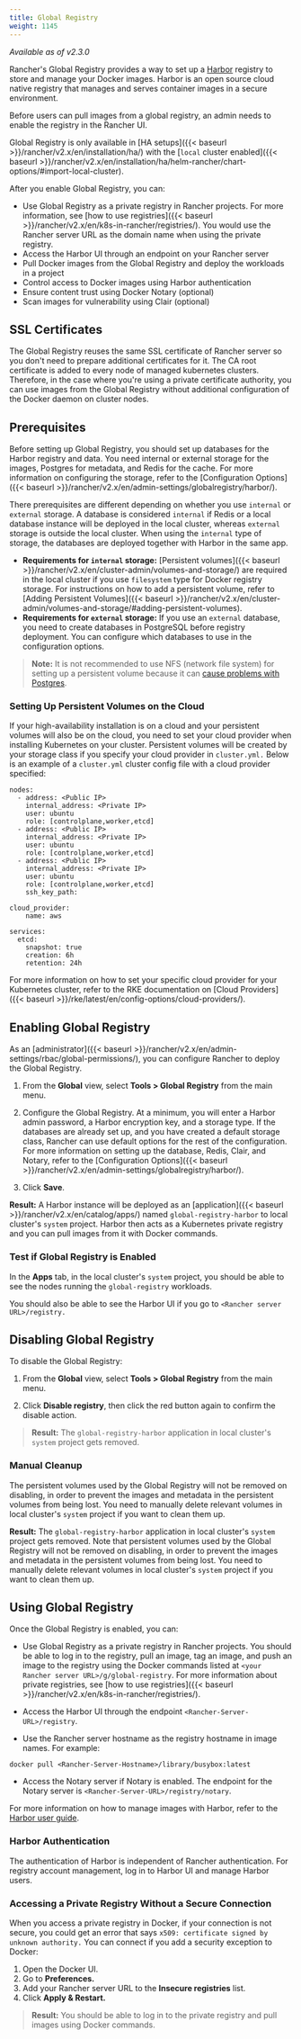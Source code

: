 ```yaml
---
title: Global Registry
weight: 1145
---
```


_Available as of v2.3.0_

Rancher's Global Registry provides a way to set up a [Harbor](https://github.com/goharbor/harbor) registry to store and manage your Docker images. Harbor is an open source cloud native registry that manages and serves container images in a secure environment.

Before users can pull images from a global registry, an admin needs to enable the registry in the Rancher UI.

Global Registry is only available in [HA setups]({{< baseurl >}}/rancher/v2.x/en/installation/ha/) with the [`local` cluster enabled]({{< baseurl >}}/rancher/v2.x/en/installation/ha/helm-rancher/chart-options/#import-local-cluster).

After you enable Global Registry, you can:

- Use Global Registry as a private registry in Rancher projects. For more information, see [how to use registries]({{< baseurl >}}/rancher/v2.x/en/k8s-in-rancher/registries/). You would use the Rancher server URL as the domain name when using the private registry. 
- Access the Harbor UI through an endpoint on your Rancher server
- Pull Docker images from the Global Registry and deploy the workloads in a project
- Control access to Docker images using Harbor authentication
- Ensure content trust using Docker Notary (optional)
- Scan images for vulnerability using Clair (optional)

## SSL Certificates

The Global Registry reuses the same SSL certificate of Rancher server so you don't need to prepare additional certificates for it. The CA root certificate is added to every node of managed kubernetes clusters. Therefore, in the case where you're using a private certificate authority, you can use images from the Global Registry without additional configuration of the Docker daemon on cluster nodes.

## Prerequisites

Before setting up Global Registry, you should set up databases for the Harbor registry and data. You need internal or external storage for the images, Postgres for metadata, and Redis for the cache. For more information on configuring the storage, refer to the [Configuration Options]({{< baseurl >}}/rancher/v2.x/en/admin-settings/globalregistry/harbor/).

There prerequisites are different depending on whether you use `internal` or `external` storage. A database is considered `internal` if Redis or a local database instance will be deployed in the local cluster, whereas `external` storage is outside the local cluster. When using the `internal` type of storage, the databases are deployed together with Harbor in the same app.

- **Requirements for `internal` storage:** [Persistent volumes]({{< baseurl >}}/rancher/v2.x/en/cluster-admin/volumes-and-storage/) are required in the local cluster if you use `filesystem` type for Docker registry storage. For instructions on how to add a persistent volume, refer to [Adding Persistent Volumes]({{< baseurl >}}/rancher/v2.x/en/cluster-admin/volumes-and-storage/#adding-persistent-volumes).
- **Requirements for `external` storage:** If you use an `external` database, you need to create databases in PostgreSQL before registry deployment. You can configure which databases to use in the configuration options.

> **Note:** It is not recommended to use NFS (network file system) for setting up a persistent volume because it can [cause problems with Postgres](https://www.postgresql.org/docs/9.1/creating-cluster.html#CREATING-CLUSTER-NFS).

### Setting Up Persistent Volumes on the Cloud

If your high-availability installation is on a cloud and your persistent volumes will also be on the cloud, you need to set your cloud provider when installing Kubernetes on your cluster. Persistent volumes will be created by your storage class if you specify your cloud provider in `cluster.yml.` Below is an example of a `cluster.yml` cluster config file with a cloud provider specified:

```
nodes:
  - address: <Public IP>
    internal_address: <Private IP>
    user: ubuntu
    role: [controlplane,worker,etcd]
  - address: <Public IP>
    internal_address: <Private IP>
    user: ubuntu
    role: [controlplane,worker,etcd]
  - address: <Public IP>
    internal_address: <Private IP>
    user: ubuntu
    role: [controlplane,worker,etcd]
    ssh_key_path: 

cloud_provider:
    name: aws

services:
  etcd:
    snapshot: true
    creation: 6h
    retention: 24h
```

For more information on how to set your specific cloud provider for your Kubernetes cluster, refer to the RKE documentation on [Cloud Providers]({{< baseurl >}}/rke/latest/en/config-options/cloud-providers/).

## Enabling Global Registry

As an [administrator]({{< baseurl >}}/rancher/v2.x/en/admin-settings/rbac/global-permissions/), you can configure Rancher to deploy the Global Registry.

1. From the **Global** view, select **Tools > Global Registry** from the main menu.

1. Configure the Global Registry. At a minimum, you will enter a Harbor admin password, a Harbor encryption key, and a storage type. If the databases are already set up, and you have created a default storage class, Rancher can use default options for the rest of the configuration. For more information on setting up the database, Redis, Clair, and Notary, refer to the [Configuration Options]({{< baseurl >}}/rancher/v2.x/en/admin-settings/globalregistry/harbor/).

1. Click **Save**.

**Result:** A Harbor instance will be deployed as an [application]({{< baseurl >}}/rancher/v2.x/en/catalog/apps/) named `global-registry-harbor` to local cluster's `system` project. Harbor then acts as a Kubernetes private registry and you can pull images from it with Docker commands.

### Test if Global Registry is Enabled

In the **Apps** tab, in the local cluster's `system` project, you should be able to see the nodes running the `global-registry` workloads.

You should also be able to see the Harbor UI if you go to `<Rancher server URL>/registry.`

## Disabling Global Registry

To disable the Global Registry:

1. From the **Global** view, select **Tools > Global Registry** from the main menu.

1. Click **Disable registry**, then click the red button again to confirm the disable action.

> **Result:** The `global-registry-harbor` application in local cluster's `system` project gets removed. 

### Manual Cleanup

The persistent volumes used by the Global Registry will not be removed on disabling, in order to prevent the images and metadata in the persistent volumes from being lost. You need to manually delete relevant volumes in local cluster's `system` project if you want to clean them up.

**Result:** The `global-registry-harbor` application in local cluster's `system` project gets removed. Note that persistent volumes used by the Global Registry will not be removed on disabling, in order to prevent the images and metadata in the persistent volumes from being lost. You need to manually delete relevant volumes in local cluster's `system` project if you want to clean them up.

## Using Global Registry

Once the Global Registry is enabled, you can:

- Use Global Registry as a private registry in Rancher projects. You should be able to log in to the registry, pull an image, tag an image, and push an image to the registry using the Docker commands listed at `<your Rancher server URL>/g/global-registry`. For more information about private registries, see [how to use registries]({{< baseurl >}}/rancher/v2.x/en/k8s-in-rancher/registries/). 

- Access the Harbor UI through the endpoint `<Rancher-Server-URL>/registry`.

- Use the Rancher server hostname as the registry hostname in image names. For example:
 ```
 docker pull <Rancher-Server-Hostname>/library/busybox:latest
 ```

- Access the Notary server if Notary is enabled. The endpoint for the Notary server is `<Rancher-Server-URL>/registry/notary`.

For more information on how to manage images with Harbor, refer to the [Harbor user guide](https://github.com/goharbor/harbor/blob/master/docs/user_guide.md).

### Harbor Authentication

The authentication of Harbor is independent of Rancher authentication. For registry account management, log in to Harbor UI and manage Harbor users.

### Accessing a Private Registry Without a Secure Connection

When you access a private registry in Docker, if your connection is not secure, you could get an error that says `x509: certificate signed by unknown authority.` You can connect if you add a security exception to Docker:

1. Open the Docker UI.
1. Go to **Preferences.**
1. Add your Rancher server URL to the **Insecure registries** list.
1. Click **Apply & Restart.**

> **Result:** You should be able to log in to the private registry and pull images using Docker commands.
